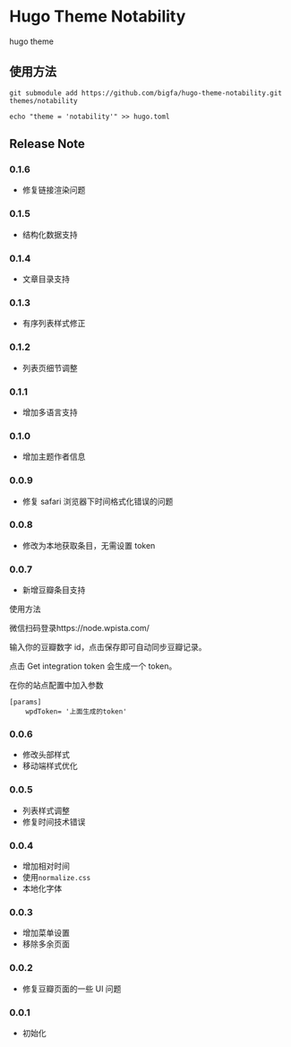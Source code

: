 # Hugo Theme Notability

hugo theme

## 使用方法

```
git submodule add https://github.com/bigfa/hugo-theme-notability.git themes/notability

echo "theme = 'notability'" >> hugo.toml
```

## Release Note

### 0.1.6

-   修复链接渲染问题

### 0.1.5

-   结构化数据支持

### 0.1.4

-   文章目录支持

### 0.1.3

-   有序列表样式修正

### 0.1.2

-   列表页细节调整

### 0.1.1

-   增加多语言支持

### 0.1.0

-   增加主题作者信息

### 0.0.9

-   修复 safari 浏览器下时间格式化错误的问题

### 0.0.8

-   修改为本地获取条目，无需设置 token

### 0.0.7

-   新增豆瓣条目支持

使用方法

微信扫码登录https://node.wpista.com/

输入你的豆瓣数字 id，点击保存即可自动同步豆瓣记录。

点击 Get integration token 会生成一个 token。

在你的站点配置中加入参数

```
[params]
    wpdToken= '上面生成的token'
```

### 0.0.6

-   修改头部样式
-   移动端样式优化

### 0.0.5

-   列表样式调整
-   修复时间技术错误

### 0.0.4

-   增加相对时间
-   使用`normalize.css`
-   本地化字体

### 0.0.3

-   增加菜单设置
-   移除多余页面

### 0.0.2

-   修复豆瓣页面的一些 UI 问题

### 0.0.1

-   初始化
